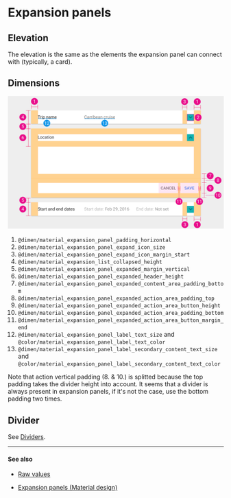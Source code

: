 # Expansion panels

## Elevation

The elevation is the same as the elements the expansion panel can connect with (typically, a card).


## Dimensions

<img class="figure-large" src="../../images/components_expansionpanel.png" alt="Simple menu dimensions"/>

1. `@dimen/material_expansion_panel_padding_horizontal`
2. `@dimen/material_expansion_panel_expand_icon_size`
3. `@dimen/material_expansion_panel_expand_icon_margin_start`
4. `@dimen/material_expansion_list_collapsed_height`
5. `@dimen/material_expansion_panel_expanded_margin_vertical`
6. `@dimen/material_expansion_panel_expanded_header_height`
7. `@dimen/material_expansion_panel_expanded_content_area_padding_bottom`
8. `@dimen/material_expansion_panel_expanded_action_area_padding_top`
9. `@dimen/material_expansion_panel_expanded_action_area_button_height`
10. `@dimen/material_expansion_panel_expanded_action_area_padding_bottom`
11. `@dimen/material_expansion_panel_expanded_action_area_button_margin_end`
12. `@dimen/material_expansion_panel_label_text_size` and `@color/material_expansion_panel_label_text_color`
13. `@dimen/material_expansion_panel_label_secondary_content_text_size` and `@color/material_expansion_panel_label_secondary_content_text_color`

Note that action vertical padding (8. & 10.) is splitted because the top padding takes the divider height into account.
It seems that a divider is always present in expansion panels, if it's not the case, use the bottom padding two times.


## Divider

See [Dividers](dividers.md).


---

#### See also

- [Raw values](https://github.com/AoDevBlue/MaterialValues/blob/master/material-values/src/main/res-component/values/expansion_panel.xml)

- [Expansion panels (Material design)](https://material.google.com/components/expansion-panels.html)

